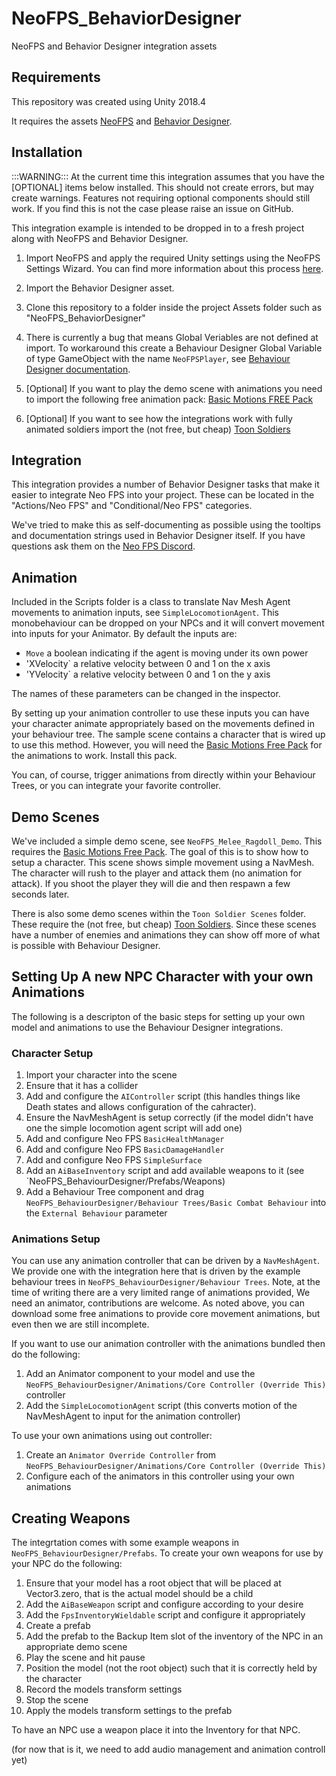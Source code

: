 # NeoFPS_BehaviorDesigner
NeoFPS and Behavior Designer integration assets

## Requirements
This repository was created using Unity 2018.4

It requires the assets [NeoFPS](https://assetstore.unity.com/packages/templates/systems/neofps-150179?aid=1011l58Ft) 
and [Behavior Designer](https://assetstore.unity.com/packages/tools/visual-scripting/behavior-designer-behavior-trees-for-everyone-15277?aid=1011l58Ft).

## Installation

:::WARNING:::
At the current time this integration assumes that you have the [OPTIONAL] items below
installed. This should not create errors, but may create warnings. Features not requiring
optional components should still work. If you find this is not the case please raise an 
issue on GitHub.

This integration example is intended to be dropped in to a fresh project along with NeoFPS and Behavior Designer.

1. Import NeoFPS and apply the required Unity settings using the NeoFPS Settings Wizard. You can find more information about this process [here](https://docs.neofps.com/manual/neofps-installation.html).

2. Import the Behavior Designer asset.

3. Clone this repository to a folder inside the project Assets folder such as "NeoFPS_BehaviorDesigner"

4. There is currently a bug that means Global Veriables are not defined at import. To workaround this create a Behaviour Designer Global Variable of type GameObject with the name `NeoFPSPlayer`, see [Behaviour Designer documentation](https://opsive.com/support/documentation/behavior-designer/variables/global-variables/).

5. [Optional] If you want to play the demo scene with animations you need to import the following free animation pack: 
[Basic Motions FREE Pack](https://assetstore.unity.com/packages/3d/animations/basic-motions-free-pack-154271?aid=1101l866w)

6. [Optional] If you want to see how the integrations work with fully animated soldiers import the (not free, but cheap) 
[Toon Soldiers](https://assetstore.unity.com/packages/3d/characters/humanoids/toon-soldiers-52220?aid=1101l866w)
	
## Integration

This integration provides a number of Behavior Designer tasks that make it easier to integrate Neo FPS into your project. 
These can be located in the "Actions/Neo FPS" and "Conditional/Neo FPS" categories.

We've tried to make this as self-documenting as possible using the tooltips and documentation strings used 
in Behavior Designer itself. If you have questions ask them on the [Neo FPS Discord](https://discord.neofps.com/).

## Animation

Included in the Scripts folder is a class to translate Nav Mesh Agent movements to animation inputs, see 
`SimpleLocomotionAgent`. This monobehaviour can be dropped on your NPCs and it will convert movement into 
inputs for your Animator. By default the inputs are:

  * `Move` a boolean indicating if the agent is moving under its own power
  * 'XVelocity` a relative velocity between 0 and 1 on the x axis
  * 'YVelocity` a relative velocity between 0 and 1 on the y axis

The names of these parameters can be changed in the inspector.

By setting up your animation controller to use these inputs you can have your character animate appropriately
based on the movements defined in your behaviour tree. The sample scene contains a character that is
wired up to use this method. However, you will need the 
[Basic Motions Free Pack](https://assetstore.unity.com/packages/3d/animations/basic-motions-free-pack-154271?aid=1101l866w) 
for the animations to work. Install this pack.

You can, of course, trigger animations from directly within your Behaviour Trees, or you can integrate your
favorite controller. 

## Demo Scenes

We've included a simple demo scene, see `NeoFPS_Melee_Ragdoll_Demo`. This requires the [Basic Motions Free Pack](https://assetstore.unity.com/packages/3d/animations/basic-motions-free-pack-154271?aid=1101l866w).
The goal of this is to show how to setup a character.
This scene shows simple movement using a NavMesh. The character will rush to the player and attack them (no animation for attack).
If you shoot the player they will die and then respawn a few seconds later.

There is also some demo scenes within the `Toon Soldier Scenes` folder. These require the (not free, but cheap) [Toon Soldiers](https://assetstore.unity.com/packages/3d/characters/humanoids/toon-soldiers-52220?aid=1101l866w).
Since these scenes have a number of enemies and animations they can show off more of what is possible with Behaviour Designer.

## Setting Up A new NPC Character with your own Animations

The following is a descripton of the basic steps for setting up your own model and animations to use the Behaviour Designer integrations.

### Character Setup

  1. Import your character into the scene
  2. Ensure that it has a collider 
  3. Add and configure the `AIController` script (this handles things like Death states and allows configuration of the cahracter).
  4. Ensure the NavMeshAgent is setup correctly (if the model didn't have one the simple locomotion agent script will add one)
  5. Add and configure Neo FPS `BasicHealthManager`
  6. Add and configure Neo FPS `BasicDamageHandler`
  7. Add and configure Neo FPS `SimpleSurface`
  8. Add an `AiBaseInventory` script and add available weapons to it (see `NeoFPS_BehaviourDesigner/Prefabs/Weapons)
  9. Add a Behaviour Tree component and drag `NeoFPS_BehaviourDesigner/Behaviour Trees/Basic Combat Behaviour` into the `External Behaviour` parameter
  
### Animations Setup

You can use any animation controller that can be driven by a `NavMeshAgent`. We provide one with the integration here that is driven by the example
behaviour trees in `NeoFPS_BehaviourDesigner/Behaviour Trees`. Note, at the time of writing there are a very limited range of animations provided, 
We need an animator, contributions are welcome. As noted above, you can download some free animations to provide core movement animations, but even
then we are still incomplete.

If you want to use our animation controller with the animations bundled then do the following:

  1. Add an Animator component to your model and use the `NeoFPS_BehaviourDesigner/Animations/Core Controller (Override This)` controller
  2. Add the `SimpleLocomotionAgent` script (this converts motion of the NavMeshAgent to input for the animation controller)
  
To use your own animations using out controller:

  1. Create an `Animator Override Controller` from `NeoFPS_BehaviourDesigner/Animations/Core Controller (Override This)`
  2. Configure each of the animators in this controller using your own animations

## Creating Weapons

The integrtation comes with some example weapons in `NeoFPS_BehaviourDesigner/Prefabs`. To create your own weapons for use by your NPC do the following:

  1. Ensure that your model has a root object that will be placed at Vector3.zero, that is the actual model should be a child
  2. Add the `AiBaseWeapon` script and configure according to your desire
  3. Add the `FpsInventoryWieldable` script and configure it appropriately
  4. Create a prefab
  5. Add the prefab to the Backup Item slot of the inventory of the NPC in an appropriate demo scene
  6. Play the scene and hit pause
  7. Position the model (not the root object) such that it is correctly held by the character
  8. Record the models transform settings
  9. Stop the scene
  10. Apply the models transform settings to the prefab

To have an NPC use a weapon place it into the Inventory for that NPC.

(for now that is it, we need to add audio management and animation controll yet)